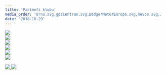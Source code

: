 ```yaml
---
title: 'Partneři klubu'
media_order: 'Brno.svg,gpsCentrum.svg,BadgerMeterEuropa.svg,Revos.svg,JMK.svg,sanasport.svg,nsm.svg,mcae.svg'
date: '2018-10-29'
---
```


<div class="row">
    <div class="col-md-6">
        <a href="https://www.brno.cz/uvodni-strana/" target="_blank">
        <img class="sponsors--img" src="{{page.relativePagePath()}}/Brno.svg">
        </a>
    </div>
    <div class="col-md-6">
        <a href="https://www.kr-jihomoravsky.cz/" target="_blank">
        <img class="sponsors--img" src="{{page.relativePagePath()}}/JMK.svg">
        </a>
    </div>
    <div class="col-md-4">
        <a href="http://www.revos.cz/" target="_blank">
        <img class="sponsors--img" src="{{page.relativePagePath()}}/Revos.svg">
        </a>
    </div>
    <div class="col-md-4">
        <a href="http://www.badgermeter.de/cs/" target="_blank">
        <img class="sponsors--img" src="{{page.relativePagePath()}}/BadgerMeterEuropa.svg">
        </a>
    </div>
    <div class="col-md-4">
        <a href="https://www.gpscentrum.cz/" target="_blank">
        <img class="sponsors--img" src="{{page.relativePagePath()}}/gpsCentrum.svg">
        </a>
    </div>
    <div class="col-md-6">
        <a href="https://www.nsm.cz/home/" target="_blank">
        <img class="sponsors--img" src="{{page.relativePagePath()}}/nsm.svg">
        </a>
    </div>
    <div class="col-md-6">
        <a href="https://www.sanasport.cz/" target="_blank">
        <img class="sponsors--img" src="{{page.relativePagePath()}}/sanasport.svg">
        </a>
        <a href="https://www.mcae.cz/cs/uvod/" target="_blank">
        <img class="sponsors--img" src="{{page.relativePagePath()}}/mcae.svg" style="padding-top: 3%;">
        </a>
    </div>
</div>